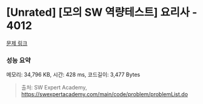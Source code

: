# [Unrated] [모의 SW 역량테스트] 요리사 - 4012 

[문제 링크](https://swexpertacademy.com/main/code/problem/problemDetail.do?contestProbId=AWIeUtVakTMDFAVH) 

### 성능 요약

메모리: 34,796 KB, 시간: 428 ms, 코드길이: 3,477 Bytes



> 출처: SW Expert Academy, https://swexpertacademy.com/main/code/problem/problemList.do